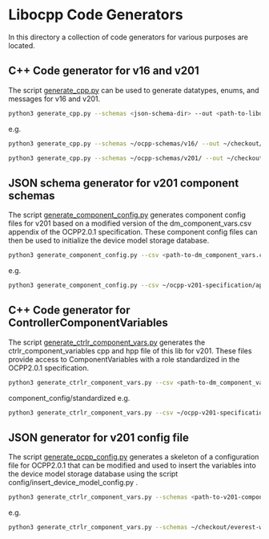 # Libocpp Code Generators
In this directory a collection of code generators for various purposes are located.

## C++ Code generator for v16 and v201
The script [generate_cpp.py](common/generate_cpp.py) can be used to generate datatypes, enums, and messages for v16 and v201.

```bash
python3 generate_cpp.py --schemas <json-schema-dir> --out <path-to-libocpp> --version <ocpp-version> 
```

e.g.

```bash
python3 generate_cpp.py --schemas ~/ocpp-schemas/v16/ --out ~/checkout/everest-workspace/libocpp --version v16 
```

```bash
python3 generate_cpp.py --schemas ~/ocpp-schemas/v201/ --out ~/checkout/everest-workspace/libocpp --version v201 
```

## JSON schema generator for v201 component schemas
The script [generate_component_config.py](v201/generate_component_config.py) generates component config files for v201 based on
a modified version of the dm_component_vars.csv appendix of the OCPP2.0.1 specification. These component config files can then
be used to initialize the device model storage database.

```bash
python3 generate_component_config.py --csv <path-to-dm_component_vars.csv> --out <path-to-v201-components-standardized>
```

e.g.

```bash
python3 generate_component_config.py --csv ~/ocpp-v201-specification/appendix/dm_component_vars.csv --out ~/checkout/everest-workspace/libocpp/config/v201/component_config/standardized
```

## C++ Code generator for ControllerComponentVariables
The script [generate_ctrlr_component_vars.py](v201/generate_ctrlr_component_vars.py) generates the ctrlr_component_variables cpp and hpp file of this lib for v201. 
These files provide access to ComponentVariables with a role standardized in the OCPP2.0.1 specification.

```bash
python3 generate_ctrlr_component_vars.py --csv <path-to-dm_component_vars.csv> --out <path-to-v201-components-standardized>
```
component_config/standardized
e.g.

```bash
python3 generate_ctrlr_component_vars.py --csv ~/ocpp-v201-specification/appendix/dm_component_vars.csv --out ~/checkout/everest-workspace/libocpp
```

## JSON generator for v201 config file
The script [generate_ocpp_config.py](v201/generate_ocpp_config.py.py) generates a skeleton of a configuration file for OCPP2.0.1 that can be modified and 
used to insert the variables into the device model storage database using the script config/insert_device_model_config.py .

```bash
python3 generate_ctrlr_component_vars.py --schemas <path-to-v201-components-standardized> --out <output-directory>
```

e.g.

```bash
python3 generate_ctrlr_component_vars.py --schemas ~/checkout/everest-workspace/libocpp/config/v201/component_config/standardized --out ~/checkout/everest-workspace/libocpp/config/v201
```
